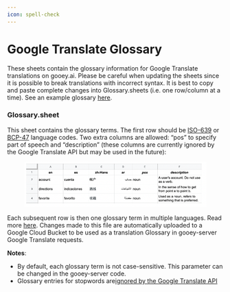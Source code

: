 ```yaml
---
icon: spell-check
---
```


# Google Translate Glossary



These sheets contain the glossary information for Google Translate translations on gooey.ai. Please be careful when updating the sheets since it is possible to break translations with incorrect syntax. It is best to copy and paste complete changes into Glossary.sheets (i.e. one row/column at a time). See an example glossary [here](https://docs.google.com/spreadsheets/d/1IRHKcOC86oZXwMB0hR7eej7YVg5kUHpriZymwYQcQX4/edit#gid=0).

### Glossary.sheet <a href="#ggm07dbcp5ot" id="ggm07dbcp5ot"></a>

This sheet contains the glossary terms. The first row should be [ISO-639](https://wikipedia.org/wiki/ISO\_639) or [BCP-47](https://tools.ietf.org/html/bcp47) language codes. Two extra columns are allowed: “pos” to specify part of speech and “description” (these columns are currently ignored by the Google Translate API but may be used in the future):

<figure><img src="../../.gitbook/assets/0 (1).png" alt=""><figcaption></figcaption></figure>

Each subsequent row is then one glossary term in multiple languages. Read more [here](https://cloud.google.com/translate/docs/advanced/glossary#translate\_v3\_translate\_text\_with\_glossary-drest). Changes made to this file are automatically uploaded to a Google Cloud Bucket to be used as a translation Glossary in gooey-server Google Translate requests.

**Notes**:

* By default, each glossary term is not case-sensitive. This parameter can be changed in the gooey-server code.
* Glossary entries for stopwords are[ignored by the Google Translate API](https://cloud.google.com/translate/docs/advanced/stopwords)
